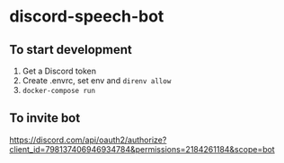 # discord-speech-bot

## To start development

1. Get a Discord token
1. Create .envrc,  set env and `direnv allow`
1. `docker-compose run`

## To invite bot
https://discord.com/api/oauth2/authorize?client_id=798137406946934784&permissions=2184261184&scope=bot